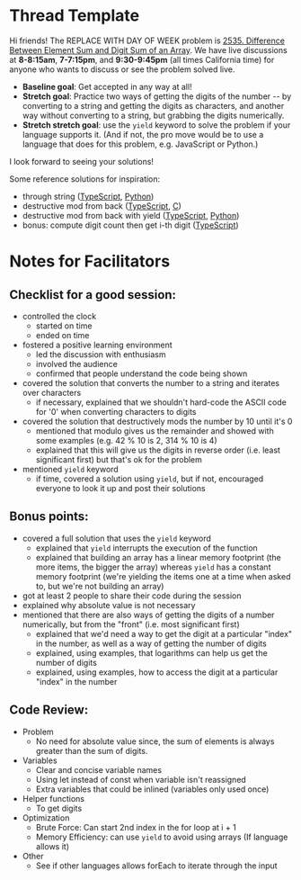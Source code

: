 # Thread Template

Hi friends! The REPLACE WITH DAY OF WEEK problem is [2535. Difference Between Element Sum and Digit Sum of an Array](https://leetcode.com/problems/difference-between-element-sum-and-digit-sum-of-an-array/). We have live discussions at **8-8:15am**, **7-7:15pm**, and **9:30-9:45pm** (all times California time) for anyone who wants to discuss or see the problem solved live.

* **Baseline goal**: Get accepted in any way at all!
* **Stretch goal**: Practice two ways of getting the digits of the number -- by converting to a string and getting the digits as characters, and another way without converting to a string, but grabbing the digits numerically.
* **Stretch stretch goal**:  use the `yield` keyword to solve the problem if your language supports it. (And if not, the pro move would be to use a language that does for this problem, e.g. JavaScript or Python.)

I look forward to seeing your solutions! 

Some reference solutions for inspiration:
* through string ([TypeScript](https://leetcode.com/problems/difference-between-element-sum-and-digit-sum-of-an-array/submissions/1047023386/), [Python](https://leetcode.com/problems/difference-between-element-sum-and-digit-sum-of-an-array/submissions/1047025849/))
* destructive mod from back ([TypeScript](https://leetcode.com/problems/difference-between-element-sum-and-digit-sum-of-an-array/submissions/1047023068/), [C](https://leetcode.com/problems/difference-between-element-sum-and-digit-sum-of-an-array/submissions/1047028555/))
* destructive mod from back with yield ([TypeScript](https://leetcode.com/problems/difference-between-element-sum-and-digit-sum-of-an-array/submissions/1047023068/), [Python](https://leetcode.com/problems/difference-between-element-sum-and-digit-sum-of-an-array/submissions/1047026040/))
* bonus: compute digit count then get i-th digit ([TypeScript](https://leetcode.com/problems/difference-between-element-sum-and-digit-sum-of-an-array/submissions/1047969100/))

# Notes for Facilitators

## Checklist for a good session:

* controlled the clock
  * started on time
  * ended on time
* fostered a positive learning environment
  * led the discussion with enthusiasm
  * involved the audience
  * confirmed that people understand the code being shown
* covered the solution that converts the number to a string and iterates over characters
  * if necessary, explained that we shouldn't hard-code the ASCII code for '0' when converting characters to digits
* covered the solution that destructively mods the number by 10 until it's 0
  * mentioned that modulo gives us the remainder and showed with some examples (e.g. 42 % 10 is 2, 314 % 10 is 4)
  * explained that this will give us the digits in reverse order (i.e. least significant first) but that's ok for the problem
* mentioned `yield` keyword
  * if time, covered a solution using `yield`, but if not, encouraged everyone to look it up and post their solutions

## Bonus points:

* covered a full solution that uses the `yield` keyword
  * explained that `yield` interrupts the execution of the function
  * explained that building an array has a linear memory footprint (the more items, the bigger the array) whereas `yield` has a constant memory footprint (we're yielding the items one at a time when asked to, but we're not building an array)
* got at least 2 people to share their code during the session
* explained why absolute value is not necessary
* mentioned that there are also ways of getting the digits of a number numerically, but from the "front" (i.e. most significant first)
  * explained that we'd need a way to get the digit at a particular "index" in the number, as well as a way of getting the number of digits
  * explained, using examples, that logarithms can help us get the number of digits
  * explained, using examples, how to access the digit at a particular "index" in the number

## Code Review:

* Problem
  * No need for absolute value since, the sum of elements is always greater than the sum of digits.
* Variables
  * Clear and concise variable names
  * Using let instead of const when variable isn't reassigned
  * Extra variables that could be inlined (variables only used once)  
* Helper functions
  * To get digits
* Optimization
  * Brute Force: Can start 2nd index in the for loop at i + 1
  * Memory Efficiency: can use `yield` to avoid using arrays (If language allows it)
* Other
  * See if other languages allows forEach to iterate through the input
 
 
